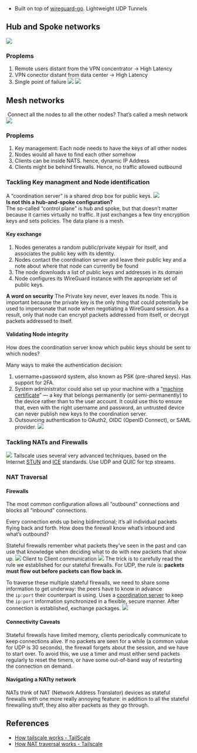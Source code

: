 - Built on top of [wireguard-go](https://git.zx2c4.com/wireguard-go/about/). Lightweight UDP Tunnels
## Hub and Spoke networks
![](/Screenshots/Pasted%20image%2020221121032232.png)
### Proplems
1. Remote users distant from the VPN concentrator -> High Latency
2. VPN conector distant from data center -> High Latency
3. Single point of failure
![](/Screenshots/Pasted%20image%2020221121032506.png)
![](/Screenshots/Pasted%20image%2020221121032510.png)
## Mesh networks
 Connect all the nodes to all the other nodes? That’s called a mesh network
 ![](/Screenshots/Pasted%20image%2020221121032603.png)
### Proplems
1. Key management: Each node needs to have the keys of all other nodes
2. Nodes would all have to find each other somehow
3. Clients can be inside NATS. hence, dynamic IP Address
4. Clients might be behind firewalls. Hence, no traffic allowed outbound

### Tackling Key managment and Node identification
A “coordination server” is a shared drop box for public keys.
![](/Screenshots/Pasted%20image%2020221121032807.png)
<br>
**Is not this a hub-and-spoke configuration?**
<br>
The so-called “control plane” is hub and spoke, but that doesn’t matter because it carries virtually no traffic. It just exchanges a few tiny encryption keys and sets policies. The data plane is a mesh.

#### Key exchange
1. Nodes generates a random public/private keypair for itself, and associates the public key with its identity.
2. Nodes contact the coordination server and leave their public key and a note about where that node can currently be found
3. The node downloads a list of public keys and addresses in its domain
4. Node configures its WireGuard instance with the appropriate set of public keys.

**A word on security**
The Private key never, ever leaves its node. This is important because the private key is the only thing that could potentially be used to impersonate that node when negotiating a WireGuard session. As a result, only that node can encrypt packets addressed from itself, or decrypt packets addressed to itself.

#### Validating Node integrity
How does the coordination server know which public keys should be sent to which nodes?

Many ways to make the authentication decision:
1. username+password system, also known as PSK (pre-shared keys). Has support for 2FA.
2. System administrator could also set up your machine with a “[machine certificate](https://tailscale.com/kb/1010/machine-certs)” — a key that belongs permanently (or semi-permanently) to the device rather than to the user account. It could use this to ensure that, even with the right username and password, an untrusted device can never publish new keys to the coordination server.
3. Outsourcing authentication to OAuth2, OIDC (OpenID Connect), or SAML provider.
![](/Screenshots/Pasted%20image%2020221121033707.png)

### Tackling NATs and Firewalls
![](/Screenshots/Pasted%20image%2020221121033946.png)
Tailscale uses several very advanced techniques, based on the Internet [STUN](https://tools.ietf.org/html/rfc5389) and [ICE](https://tools.ietf.org/html/rfc8445) standards. Use UDP and QUIC for tcp streams.

### NAT Traversal
#### Firewalls
The most common configuration allows all “outbound” connections and blocks all “inbound” connections.

Every connection ends up being bidirectional; it’s all individual packets flying back and forth. How does the firewall know what’s inbound and what’s outbound?

Stateful firewalls remember what packets they’ve seen in the past and can use that knowledge when deciding what to do with new packets that show up.
![](/Screenshots/Pasted%20image%2020221121034243.png)
Client to Client communication
![](/Screenshots/Pasted%20image%2020221121034513.png)
The trick is to carefully read the rule we established for our stateful firewalls. For UDP, the rule is: **packets must flow out before packets can flow back in.**

To traverse these multiple stateful firewalls, we need to share some information to get underway: the peers have to know in advance the `ip:port` their counterpart is using. Uses a [coordination server](https://tailscale.com/blog/how-tailscale-works/#the-control-plane-key-exchange-and-coordination) to keep the `ip:port` information synchronized in a flexible, secure manner. After connection is established, exchange packages.
![](/Screenshots/Pasted%20image%2020221121034720.png)

#### Connectivity Caveats
Stateful firewalls have limited memory, clients periodically communicate to keep connections alive. If no packets are seen for a while (a common value for UDP is 30 seconds), the firewall forgets about the session, and we have to start over. To avoid this, we use a timer and must either send packets regularly to reset the timers, or have some out-of-band way of restarting the connection on demand.

#### Navigating a NATty network
NATs think of NAT (Network Address Translator) devices as stateful firewalls with one more really annoying feature: in addition to all the stateful firewalling stuff, they also alter packets as they go through.

## References
- [How tailscale works - TailScale](https://tailscale.com/blog/how-tailscale-works/)
- [How NAT traversal works - Tailscale](https://tailscale.com/blog/how-nat-traversal-works/)
